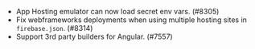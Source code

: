 - App Hosting emulator can now load secret env vars. (#8305)
- Fix webframeworks deployments when using multiple hosting sites in `firebase.json`. (#8314)
- Support 3rd party builders for Angular. (#7557)
